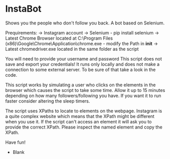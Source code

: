 # InstaBot
Shows you the people who don't follow you back. A bot based on Selenium.

Prequirements: 
-> Instagram account
-> Selenium - pip install selenium
-> Latest Chrome Browser located at C:\Program Files (x86)\Google\Chrome\Application\chrome.exe - modify the Path in __init__
-> Latest chromedriver.exe located in the same folder as the script

You will need to provide your username and password
This script does not save and export your credentials! It runs only locally and does not make a connection
to some external server.
To be sure of that take a look in the code.

This script works by simulating a user who clicks on the elements in the browser which causes the script to take some time.
Allow it up to 15 minutes depending on how many followers/following you have.
If you want it to run faster consider altering the sleep timers.

The script uses XPaths to locate to elements on the webpage. Instagram is a quite complex website which means that the
XPath might be different when you use it. If the script can't access an element it will ask you to provide the
correct XPath. Please inspect the named element and copy the XPath.

Have fun!
- Blank

